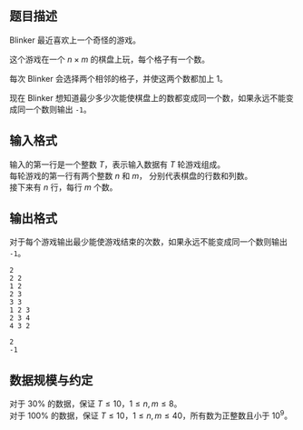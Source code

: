 ## 题目描述

Blinker 最近喜欢上一个奇怪的游戏。

这个游戏在一个 $n\times m$ 的棋盘上玩，每个格子有一个数。

每次 Blinker 会选择两个相邻的格子，并使这两个数都加上 $1$。

现在 Blinker 想知道最少多少次能使棋盘上的数都变成同一个数，如果永远不能变成同一个数则输出 `-1`。

## 输入格式

输入的第一行是一个整数 $T$，表示输入数据有 $T$ 轮游戏组成。  
每轮游戏的第一行有两个整数 $n$ 和 $m$， 分别代表棋盘的行数和列数。  
接下来有 $n$ 行，每行 $m$ 个数。

## 输出格式

对于每个游戏输出最少能使游戏结束的次数，如果永远不能变成同一个数则输出 `-1`。


```input1
2 
2 2 
1 2 
2 3 
3 3 
1 2 3 
2 3 4 
4 3 2 
```


```output1
2 
-1 
```

## 数据规模与约定

对于 $30\%$ 的数据，保证 $T\leq 10$，$1\leq n,m\leq 8$。  
对于 $100\%$ 的数据，保证 $T\leq 10$，$1\leq n,m\leq 40$，所有数为正整数且小于 $10^9$。